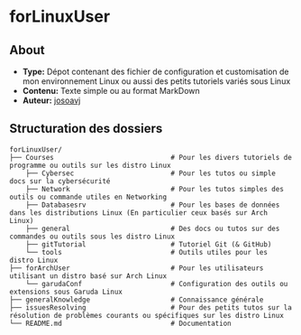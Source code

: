 # forLinuxUser

## About

- **Type:** Dépot contenant des fichier de configuration et customisation de mon environnement Linux ou aussi des petits tutoriels variés sous Linux
- **Contenu:** Texte simple ou au format MarkDown
- **Auteur:** [josoavj](https://github.com/josoavj)

## Structuration des dossiers

```
forLinuxUser/
├── Courses                             # Pour les divers tutoriels de programme ou outils sur les distro Linux
    ├── Cybersec                        # Pour les tutos ou simple docs sur la cybersécurité 
    ├── Network                         # Pour les tutos simples des outils ou commande utiles en Networking
    ├── Databasesrv                     # Pour les bases de données dans les distributions Linux (En particulier ceux basés sur Arch Linux)
    ├── general                         # Des docs ou tutos sur des commandes ou outils sous les distro Linux
    ├── gitTutorial                     # Tutoriel Git (& GitHub)
    └── tools                           # Outils utiles pour les distro Linux
├── forArchUser                         # Pour les utilisateurs utilisant un distro basé sur Arch Linux
    └── garudaConf                      # Configuration des outils ou extensions sous Garuda Linux
├── generalKnowledge                    # Connaissance générale
├── issuesResolving                     # Pour des petits tutos sur la résolution de problèmes courants ou spécifiques sur les distro Linux
└── README.md                           # Documentation
```
